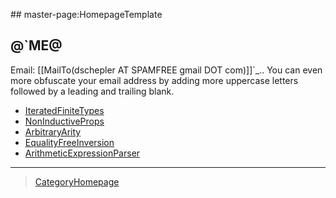 \#\# master-page:HomepageTemplate

@\`ME@
------

Email: \[\[MailTo(dschepler AT SPAMFREE gmail DOT com)\]\]\`\_.. You can even more obfuscate your email address by adding more uppercase letters followed by a leading and trailing blank.

-   [IteratedFiniteTypes](../IteratedFiniteTypes)
-   [NonInductiveProps](../NonInductiveProps)
-   [ArbitraryArity](../ArbitraryArity)
-   [EqualityFreeInversion](../EqualityFreeInversion)
-   [ArithmeticExpressionParser](../ArithmeticExpressionParser)

------------------------------------------------------------------------

> [CategoryHomepage](../CategoryHomepage)
